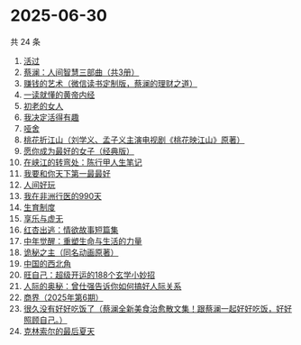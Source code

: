 # 2025-06-30

共 24 条

<!-- BEGIN WEREAD -->
<!-- 最后更新时间 2025-06-30 10:21:09 +0800 -->
1. [活过](https://weread.qq.com/web/bookDetail/6d832730813ab9f00g015126)
1. [蔡澜：人间智慧三部曲（共3册）](https://weread.qq.com/web/bookDetail/742320d0813ab8ff9g01995b)
1. [赚钱的艺术（微信读书定制版，蔡澜的理财之道）](https://weread.qq.com/web/bookDetail/1fe32b60813ab9052g011c9e)
1. [一读就懂的黄帝内经](https://weread.qq.com/web/bookDetail/44f32770813aba129g014930)
1. [初老的女人](https://weread.qq.com/web/bookDetail/31832ad0813aba13eg01342b)
1. [我决定活得有趣](https://weread.qq.com/web/bookDetail/4b0327105dd6dc4b003bbc5)
1. [哑舍](https://weread.qq.com/web/bookDetail/659321d075f86bc6g0167ed)
1. [桃花折江山（刘学义、孟子义主演电视剧《桃花映江山》原著）](https://weread.qq.com/web/bookDetail/cd3326d0717c3e36cd3a199)
1. [愿你成为最好的女子（经典版）](https://weread.qq.com/web/bookDetail/f6c32ab07200b281f6c725a)
1. [在峡江的转弯处：陈行甲人生笔记](https://weread.qq.com/web/bookDetail/bca326a0813ab8f5ag016fc1)
1. [我要和你天下第一最最好](https://weread.qq.com/web/bookDetail/a0e32c60813aba117g016f6a)
1. [人间好玩](https://weread.qq.com/web/bookDetail/b8e32f90722fc839b8ec124)
1. [我在非洲行医的990天](https://weread.qq.com/web/bookDetail/30332060813ab9fe2g011e5b)
1. [生育制度](https://weread.qq.com/web/bookDetail/f9132af07165a293f91a6ec)
1. [享乐与虚无](https://weread.qq.com/web/bookDetail/43a32aa0813aba117g0130e2)
1. [红杏出逃：情欲故事短篇集](https://weread.qq.com/web/bookDetail/5f9323c0813ab9faeg01613e)
1. [中年觉醒：重塑生命与生活的力量](https://weread.qq.com/web/bookDetail/a8e32b20813aba09eg016d64)
1. [诡秘之主（同名动画原著）](https://weread.qq.com/web/bookDetail/704322a0713e6ca8704cb24)
1. [中国的西北角](https://weread.qq.com/web/bookDetail/c3a32400813ab9a18g01031b)
1. [旺自己：超级开运的188个玄学小妙招](https://weread.qq.com/web/bookDetail/edb321d0813aba0efg01605a)
1. [人际的奥秘：曾仕强告诉你如何搞好人际关系](https://weread.qq.com/web/bookDetail/006329805b3739006f917d1)
1. [商界（2025年第6期）](https://weread.qq.com/web/bookDetail/0f632ea0813aba107g01161d)
1. [很久没有好好吃饭了（蔡澜全新美食治愈散文集！跟蔡澜一起好好吃饭，好好照顾自己。）](https://weread.qq.com/web/bookDetail/741329d0813ab9aacg0102d2)
1. [克林索尔的最后夏天](https://weread.qq.com/web/bookDetail/2eb32580813aba09dg01940c)
<!-- END WEREAD -->